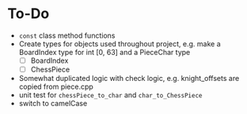 # To-Do

- `const` class method functions
- Create types for objects used throughout project, e.g. make a BoardIndex type for int [0, 63] and a PieceChar type
  - [ ] BoardIndex
  - [ ] ChessPiece
- Somewhat duplicated logic with check logic, e.g. knight_offsets are copied from piece.cpp
- unit test for `chessPiece_to_char` and `char_to_ChessPiece`
- switch to camelCase

